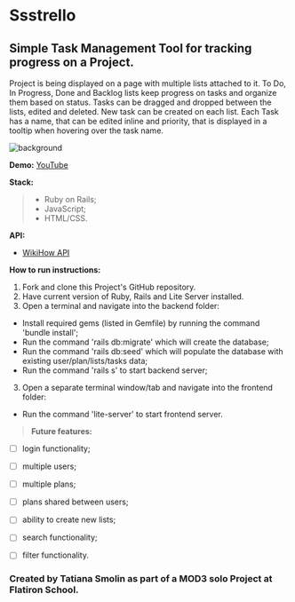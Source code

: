 # Ssstrello

## Simple Task Management Tool for tracking progress on a Project. 

Project is being displayed on a page with multiple lists attached to it.
To Do, In Progress, Done and Backlog lists keep progress on tasks and organize them based on status.
Tasks can be dragged and dropped between the lists, edited and deleted. New task can be created on each list.
Each Task has a name, that can be edited inline and priority, that is displayed in a tooltip when hovering over the task name.

![background](/Ssstrello.png)

**Demo:**
[YouTube]()

**Stack:**
> - Ruby on Rails;
> - JavaScript;
> - HTML/CSS.

**API:**
- [WikiHow API](https://rapidapi.com/hargrimm/api/wikihow)

**How to run instructions:**
1. Fork and clone this Project's GitHub repository.  
2. Have current version of Ruby, Rails and Lite Server installed.
3. Open a terminal and navigate into the backend folder:
- Install required gems (listed in Gemfile) by running the command 'bundle install';
- Run the command 'rails db:migrate' which will create the database;
- Run the command 'rails db:seed' which will populate the database with existing user/plan/lists/tasks data;
- Run the command 'rails s' to start backend server;
3. Open a separate terminal window/tab and navigate into the frontend folder:
- Run the command 'lite-server' to start frontend server.


> **Future features:**
- [ ] login functionality;
- [ ] multiple users;
- [ ] multiple plans;
- [ ] plans shared between users;
- [ ] ability to create new lists;
- [ ] search functionality;
- [ ] filter functionality.


### Created by Tatiana Smolin as part of a MOD3 solo Project at Flatiron School.

